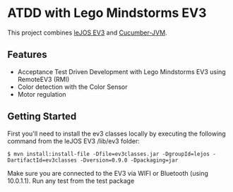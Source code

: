 ATDD with Lego Mindstorms EV3
=============================
This project combines [leJOS EV3](http://www.lejos.org/ev3.php) and [Cucumber-JVM](http://cucumber.io).

Features
--------

* Acceptance Test Driven Development with Lego Mindstorms EV3 using RemoteEV3 (RMI)
* Color detection with the Color Sensor
* Motor regulation

Getting Started
---------------

First you'll need to install the ev3 classes locally by executing the following command from the leJOS EV3 /lib/ev3 folder:

	$ mvn install:install-file -Dfile=ev3classes.jar -DgroupId=lejos -DartifactId=ev3classes -Dversion=0.9.0 -Dpackaging=jar

Make sure you are connected to the EV3 via WIFI or Bluetooth (using 10.0.1.1).
Run any test from the test package

    
 